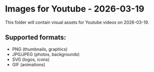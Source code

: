# Images for Youtube - 2026-03-19

This folder will contain visual assets for Youtube videos on 2026-03-19.

## Supported formats:
- PNG (thumbnails, graphics)
- JPG/JPEG (photos, backgrounds)
- SVG (logos, icons)
- GIF (animations)

